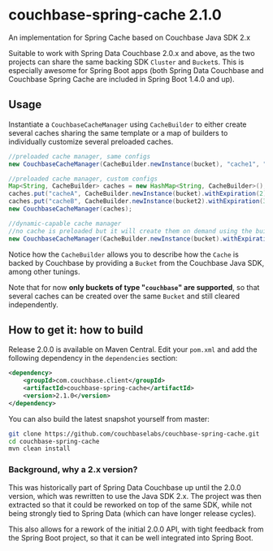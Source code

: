 # couchbase-spring-cache 2.1.0
An implementation for Spring Cache based on Couchbase Java SDK 2.x

Suitable to work with Spring Data Couchbase 2.0.x and above, as the two projects can share the same backing SDK `Cluster` and `Bucket`s. This is especially awesome for Spring Boot apps (both Spring Data Couchbase and Couchbase Spring Cache are included in Spring Boot 1.4.0 and up).

## Usage
Instantiate a `CouchbaseCacheManager` using `CacheBuilder` to either create several caches sharing the same template or a map of builders to individually customize several preloaded caches.

```java
//preloaded cache manager, same configs
new CouchbaseCacheManager(CacheBuilder.newInstance(bucket), "cache1", "cache2");

//preloaded cache manager, custom configs
Map<String, CacheBuilder> caches = new HashMap<String, CacheBuilder>();
caches.put("cacheA", CacheBuilder.newInstance(bucket).withExpiration(2));
caches.put("cacheB", CacheBuilder.newInstance(bucket2).withExpiration(3));
new CouchbaseCacheManager(caches);

//dynamic-capable cache manager
//no cache is preloaded but it will create them on demand using the builder as a template
new CouchbaseCacheManager(CacheBuilder.newInstance(bucket).withExpiration(1));
```

Notice how the `CacheBuilder` allows you to describe how the `Cache` is backed by Couchbase by providing a `Bucket` from the Couchbase Java SDK, among other tunings.

Note that for now **only buckets of type "`couchbase`" are supported**, so that several caches can be created over the same `Bucket` and still cleared independently.

## How to get it: how to build
Release 2.0.0 is available on Maven Central. Edit your `pom.xml` and add the following dependency in the `dependencies` section:

```xml
<dependency>
    <groupId>com.couchbase.client</groupId>
    <artifactId>couchbase-spring-cache</artifactId>
    <version>2.1.0</version>
</dependency>
```

You can also build the latest snapshot yourself from master:

```bash
git clone https://github.com/couchbaselabs/couchbase-spring-cache.git
cd couchbase-spring-cache
mvn clean install
```

### Background, why a 2.x version?
This was historically part of Spring Data Couchbase up until the 2.0.0 version, which was rewritten to use the Java SDK 2.x.
The project was then extracted so that it could be reworked on top of the same SDK, while not being strongly tied to Spring Data (which can have longer release cycles).

This also allows for a rework of the initial 2.0.0 API, with tight feedback from the Spring Boot project, so that it can be well integrated into Spring Boot.